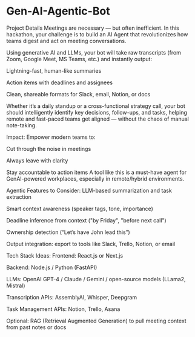 # Gen-AI-Agentic-Bot

Project Details
Meetings are necessary — but often inefficient. In this hackathon, your challenge is to build an AI Agent that revolutionizes how teams digest and act on meeting conversations.

Using generative AI and LLMs, your bot will take raw transcripts (from Zoom, Google Meet, MS Teams, etc.) and instantly output:

Lightning-fast, human-like summaries

Action items with deadlines and assignees

Clean, shareable formats for Slack, email, Notion, or docs

Whether it’s a daily standup or a cross-functional strategy call, your bot should intelligently identify key decisions, follow-ups, and tasks, helping remote and fast-paced teams get aligned — without the chaos of manual note-taking.

Impact:
Empower modern teams to:

Cut through the noise in meetings

Always leave with clarity

Stay accountable to action items
A tool like this is a must-have agent for GenAI-powered workplaces, especially in remote/hybrid environments.

Agentic Features to Consider:
LLM-based summarization and task extraction

Smart context awareness (speaker tags, tone, importance)

Deadline inference from context ("by Friday", "before next call")

Ownership detection (“Let’s have John lead this”)

Output integration: export to tools like Slack, Trello, Notion, or email

Tech Stack Ideas:
Frontend: React.js or Next.js

Backend: Node.js / Python (FastAPI)

LLMs: OpenAI GPT-4 / Claude / Gemini / open-source models (LLama2, Mistral)

Transcription APIs: AssemblyAI, Whisper, Deepgram

Task Management APIs: Notion, Trello, Asana

Optional: RAG (Retrieval Augmented Generation) to pull meeting context from past notes or docs